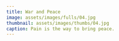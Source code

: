 ```yaml
---
title: War and Peace
image: assets/images/fulls/04.jpg
thumbnail: assets/images/thumbs/04.jpg
caption: Pain is the way to bring peace.
---
```

